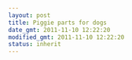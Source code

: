 ```yaml
---
layout: post
title: Piggie parts for dogs
date_gmt: 2011-11-10 12:22:20
modified_gmt: 2011-11-10 12:22:20
status: inherit
---
```


